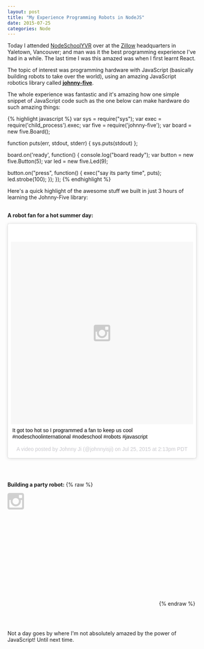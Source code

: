 ```yaml
---
layout: post
title: "My Experience Programming Robots in NodeJS"
date: 2015-07-25
categories: Node
---
```


Today I attended [NodeSchoolYVR][nodeschool] over at the [Zillow][zillow] headquarters in Yaletown, Vancouver; and man was it the best programming experience I've had in a while. The last time I was this amazed was when I first learnt React.

The topic of interest was programming hardware with JavaScript (basically building robots to take over the world), using an amazing JavaScript robotics library called <strong>[johnny-five][johnnyfive]</strong>.

The whole experience was fantastic and it's amazing how one simple snippet of JavaScript code such as the one below can make hardware do such amazing things:

{% highlight javascript %}
var sys = require("sys");
var exec = require('child_process').exec;
var five = require('johnny-five');
var board = new five.Board();

function puts(err, stdout, stderr) { sys.puts(stdout) };

board.on('ready', function() {
  console.log("board ready");
  var button = new five.Button(5);
  var led = new five.Led(9);

  button.on("press", function() {
    exec("say its party time", puts);
    led.strobe(100);
  });
});
{% endhighlight %}
<br>
 
Here's a quick highlight of the awesome stuff we built in just 3 hours of learning the Johnny-Five library:
<br><br>

<strong>A robot fan for a hot summer day:</strong>
<blockquote class="instagram-media" data-instgrm-captioned data-instgrm-version="4" style=" background:#FFF; border:0; border-radius:3px; box-shadow:0 0 1px 0 rgba(0,0,0,0.5),0 1px 10px 0 rgba(0,0,0,0.15); margin: 1px; max-width:658px; padding:0; width:99.375%; width:-webkit-calc(100% - 2px); width:calc(100% - 2px);"><div style="padding:8px;"> <div style=" background:#F8F8F8; line-height:0; margin-top:40px; padding:50% 0; text-align:center; width:100%;"> <div style=" background:url(data:image/png;base64,iVBORw0KGgoAAAANSUhEUgAAACwAAAAsCAMAAAApWqozAAAAGFBMVEUiIiI9PT0eHh4gIB4hIBkcHBwcHBwcHBydr+JQAAAACHRSTlMABA4YHyQsM5jtaMwAAADfSURBVDjL7ZVBEgMhCAQBAf//42xcNbpAqakcM0ftUmFAAIBE81IqBJdS3lS6zs3bIpB9WED3YYXFPmHRfT8sgyrCP1x8uEUxLMzNWElFOYCV6mHWWwMzdPEKHlhLw7NWJqkHc4uIZphavDzA2JPzUDsBZziNae2S6owH8xPmX8G7zzgKEOPUoYHvGz1TBCxMkd3kwNVbU0gKHkx+iZILf77IofhrY1nYFnB/lQPb79drWOyJVa/DAvg9B/rLB4cC+Nqgdz/TvBbBnr6GBReqn/nRmDgaQEej7WhonozjF+Y2I/fZou/qAAAAAElFTkSuQmCC); display:block; height:44px; margin:0 auto -44px; position:relative; top:-22px; width:44px;"></div></div> <p style=" margin:8px 0 0 0; padding:0 4px;"> <a href="https://instagram.com/p/5kuQ0KhZTF/" style=" color:#000; font-family:Arial,sans-serif; font-size:14px; font-style:normal; font-weight:normal; line-height:17px; text-decoration:none; word-wrap:break-word;" target="_top">It got too hot so I programmed a fan to keep us cool #nodeschoolinternational #nodeschool #robots #javascript</a></p> <p style=" color:#c9c8cd; font-family:Arial,sans-serif; font-size:14px; line-height:17px; margin-bottom:0; margin-top:8px; overflow:hidden; padding:8px 0 7px; text-align:center; text-overflow:ellipsis; white-space:nowrap;">A video posted by Johnny Ji (@johnnyisji) on <time style=" font-family:Arial,sans-serif; font-size:14px; line-height:17px;" datetime="2015-07-25T21:13:24+00:00">Jul 25, 2015 at 2:13pm PDT</time></p></div></blockquote>
<script async defer src="//platform.instagram.com/en_US/embeds.js"></script>

<br><br>

<strong>Building a party robot:</strong>
{% raw %}
  <iframe 
    width="400px"
    height="300px"
    frameborder="0"
    src="data:image/png;base64,iVBORw0KGgoAAAANSUhEUgAAACwAAAAsCAMAAAApWqozAAAAGFBMVEUiIiI9PT0eHh4gIB4hIBkcHBwcHBwcHBydr+JQAAAACHRSTlMABA4YHyQsM5jtaMwAAADfSURBVDjL7ZVBEgMhCAQBAf//42xcNbpAqakcM0ftUmFAAIBE81IqBJdS3lS6zs3bIpB9WED3YYXFPmHRfT8sgyrCP1x8uEUxLMzNWElFOYCV6mHWWwMzdPEKHlhLw7NWJqkHc4uIZphavDzA2JPzUDsBZziNae2S6owH8xPmX8G7zzgKEOPUoYHvGz1TBCxMkd3kwNVbU0gKHkx+iZILf77IofhrY1nYFnB/lQPb79drWOyJVa/DAvg9B/rLB4cC+Nqgdz/TvBbBnr6GBReqn/nRmDgaQEej7WhonozjF+Y2I/fZou/qAAAAAElFTkSuQmCC" 
    allowfullscreen></iframe>
{% endraw %}

<br><br>

Not a day goes by where I'm not absolutely amazed by the power of JavaScript! Until next time.

[zillow]: http://www.zillow.com/
[nodeschool]: http://nodeschool.io/
[johnnyfive]: https://github.com/rwaldron/johnny-five